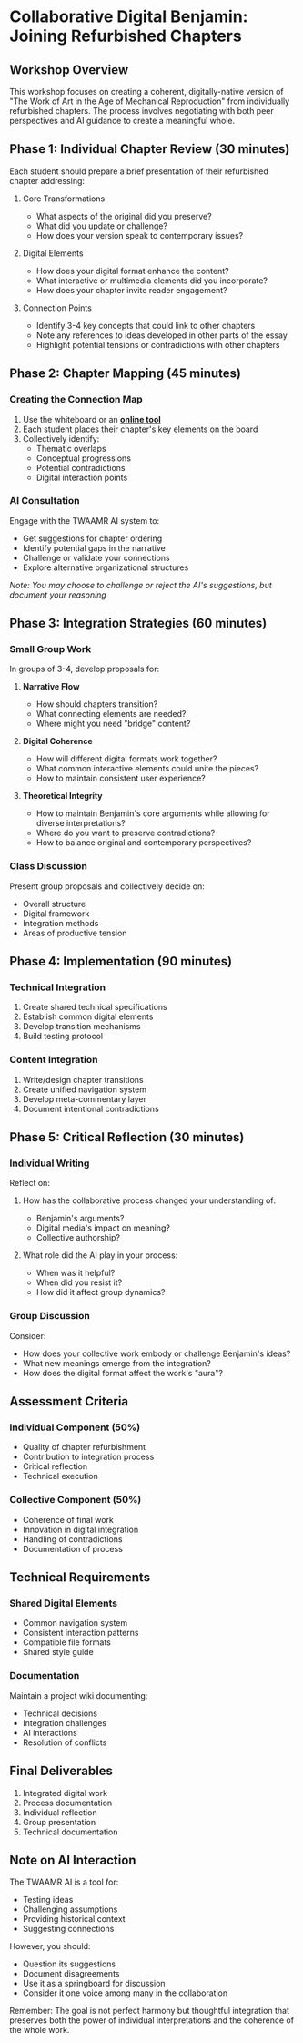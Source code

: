 # Collaborative Digital Benjamin: Joining Refurbished Chapters

## Workshop Overview
This workshop focuses on creating a coherent, digitally-native version of "The Work of Art in the Age of Mechanical Reproduction" from individually refurbished chapters. The process involves negotiating with both peer perspectives and AI guidance to create a meaningful whole.

## Phase 1: Individual Chapter Review (30 minutes)

Each student should prepare a brief presentation of their refurbished chapter addressing:

1. Core Transformations
   - What aspects of the original did you preserve?
   - What did you update or challenge?
   - How does your version speak to contemporary issues?

2. Digital Elements
   - How does your digital format enhance the content?
   - What interactive or multimedia elements did you incorporate?
   - How does your chapter invite reader engagement?

3. Connection Points
   - Identify 3-4 key concepts that could link to other chapters
   - Note any references to ideas developed in other parts of the essay
   - Highlight potential tensions or contradictions with other chapters

## Phase 2: Chapter Mapping (45 minutes)

### Creating the Connection Map

1. Use the whiteboard or an **[online tool](https://miro.com/welcomeonboard/Rmp5Qi9vZXUxMXZMRG5rYk55NXllNUh4VWlUSVk5QlBHSDNhaVM2dG9KT3YwdTloNkpwa00wamN5M1NEN1BLQnA2MmRZaVV3dWNWZGNNdkdGTmVyWmYyQ2VkcTQxamEyM25pZzZsTzZ3SjZ0cnRQVENocW13TFhUNTZ0V3ZXZ2xBd044SHFHaVlWYWk0d3NxeHNmeG9BPT0hdjE=?share_link_id=576658968598)** 
2. Each student places their chapter's key elements on the board
3. Collectively identify:
   - Thematic overlaps
   - Conceptual progressions
   - Potential contradictions
   - Digital interaction points

### AI Consultation

Engage with the TWAAMR AI system to:
- Get suggestions for chapter ordering
- Identify potential gaps in the narrative
- Challenge or validate your connections
- Explore alternative organizational structures

*Note: You may choose to challenge or reject the AI's suggestions, but document your reasoning*

## Phase 3: Integration Strategies (60 minutes)

### Small Group Work
In groups of 3-4, develop proposals for:

1. **Narrative Flow**
   - How should chapters transition?
   - What connecting elements are needed?
   - Where might you need "bridge" content?

2. **Digital Coherence**
   - How will different digital formats work together?
   - What common interactive elements could unite the pieces?
   - How to maintain consistent user experience?

3. **Theoretical Integrity**
   - How to maintain Benjamin's core arguments while allowing for diverse interpretations?
   - Where do you want to preserve contradictions?
   - How to balance original and contemporary perspectives?

### Class Discussion
Present group proposals and collectively decide on:
- Overall structure
- Digital framework
- Integration methods
- Areas of productive tension

## Phase 4: Implementation (90 minutes)

### Technical Integration
1. Create shared technical specifications
2. Establish common digital elements
3. Develop transition mechanisms
4. Build testing protocol

### Content Integration
1. Write/design chapter transitions
2. Create unified navigation system
3. Develop meta-commentary layer
4. Document intentional contradictions

## Phase 5: Critical Reflection (30 minutes)

### Individual Writing
Reflect on:
1. How has the collaborative process changed your understanding of:
   - Benjamin's arguments?
   - Digital media's impact on meaning?
   - Collective authorship?

2. What role did the AI play in your process:
   - When was it helpful?
   - When did you resist it?
   - How did it affect group dynamics?

### Group Discussion
Consider:
- How does your collective work embody or challenge Benjamin's ideas?
- What new meanings emerge from the integration?
- How does the digital format affect the work's "aura"?

## Assessment Criteria

### Individual Component (50%)
- Quality of chapter refurbishment
- Contribution to integration process
- Critical reflection
- Technical execution

### Collective Component (50%)
- Coherence of final work
- Innovation in digital integration
- Handling of contradictions
- Documentation of process

## Technical Requirements

### Shared Digital Elements
- Common navigation system
- Consistent interaction patterns
- Compatible file formats
- Shared style guide

### Documentation
Maintain a project wiki documenting:
- Technical decisions
- Integration challenges
- AI interactions
- Resolution of conflicts

## Final Deliverables

1. Integrated digital work
2. Process documentation
3. Individual reflection
4. Group presentation
5. Technical documentation

## Note on AI Interaction

The TWAAMR AI is a tool for:
- Testing ideas
- Challenging assumptions
- Providing historical context
- Suggesting connections

However, you should:
- Question its suggestions
- Document disagreements
- Use it as a springboard for discussion
- Consider it one voice among many in the collaboration

Remember: The goal is not perfect harmony but thoughtful integration that preserves both the power of individual interpretations and the coherence of the whole work.